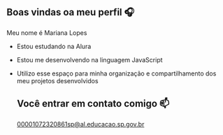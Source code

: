 ## Boas vindas oa meu perfil 🎧 

Meu nome é Mariana Lopes 

- Estou estudando na Alura
- Estou me desenvolvendo na linguagem JavaScript
- Utilizo esse espaço para minha organização e compartilhamento dos meu projetos desenvolvidos

  ## Você entrar em contato comigo 📫

  00001072320861sp@al.educacao.sp.gov.br
